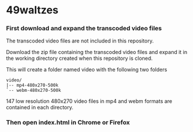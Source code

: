 # 49waltzes

### First download and expand the transcoded video files

The transcoded video files are not included in this repository.

Download the zip file containing the transcoded video files and expand
it in the working directory created when this repository is cloned.

This will create a folder named video with the following two folders

    video/
    |-- mp4-480x270-500k
    `-- webm-480x270-500k

147 low resolution 480x270 video files in mp4 and webm formats are
contained in each directory.

### Then open index.html in Chrome or Firefox

